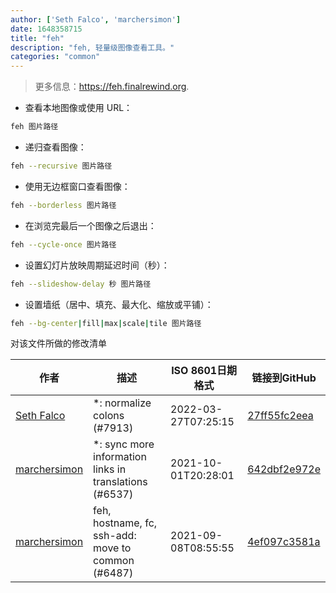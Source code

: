 ```yaml
---
author: ['Seth Falco', 'marchersimon']
date: 1648358715
title: "feh"
description: "feh, 轻量级图像查看工具。"
categories: "common"
---
```

> 更多信息：<https://feh.finalrewind.org>.

- 查看本地图像或使用 URL：

```bash
feh 图片路径
```

- 递归查看图像：

```bash
feh --recursive 图片路径
```

- 使用无边框窗口查看图像：

```bash
feh --borderless 图片路径
```

- 在浏览完最后一个图像之后退出：

```bash
feh --cycle-once 图片路径
```

- 设置幻灯片放映周期延迟时间（秒）：

```bash
feh --slideshow-delay 秒 图片路径
```

- 设置墙纸（居中、填充、最大化、缩放或平铺）：

```bash
feh --bg-center|fill|max|scale|tile 图片路径
```
对该文件所做的修改清单


作者 | 描述 | ISO 8601日期格式 | 链接到GitHub
------|-----|-----|-----
[Seth Falco](mailto:seth@falco.fun) | *: normalize colons (#7913) | 2022-03-27T07:25:15 | [27ff55fc2eea](https://github.com/tldr-pages/tldr/commit/27ff55fc2eea445eb5216c3b1d934960539fc024)
[marchersimon](mailto:50295997+marchersimon@users.noreply.github.com) | *: sync more information links in translations (#6537) | 2021-10-01T20:28:01 | [642dbf2e972e](https://github.com/tldr-pages/tldr/commit/642dbf2e972e388fab8c84ba3b4685fb862b6454)
[marchersimon](mailto:50295997+marchersimon@users.noreply.github.com) | feh, hostname, fc, ssh-add: move to common (#6487) | 2021-09-08T08:55:55 | [4ef097c3581a](https://github.com/tldr-pages/tldr/commit/4ef097c3581a5a5d6a740b23629e82852b59680c)

